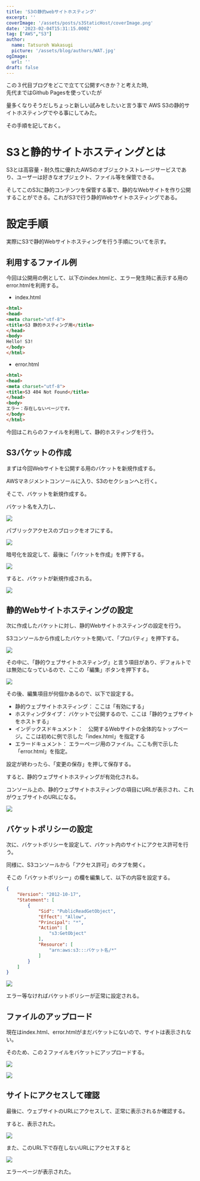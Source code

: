 ```yaml
---
title: 'S3の静的webサイトホスティング'
excerpt: ''
coverImage: '/assets/posts/s3StaticHost/coverImage.png'
date: '2023-02-04T15:31:15.000Z'
tag: ["AWS","S3"]
author:
  name: Tatsuroh Wakasugi
  picture: '/assets/blog/authors/WAT.jpg'
ogImage:
  url: ''
draft: false
---
```


この３代目ブログをどこで立てて公開すべきか？と考えた時,  
先代まではGithub Pagesを使っていたが

量多くなりそうだしちょっと新しい試みをしたいと言う事で
AWS S3の静的サイトホスティングでやる事にしてみた。

その手順を記しておく。

# S3と静的サイトホスティングとは

S3とは高容量・耐久性に優れたAWSのオブジェクトストレージサービスであり、ユーザーは好きなオブジェクト、ファイル等を保管できる。

そしてこのS3に静的コンテンツを保管する事で、静的なWebサイトを作り公開することができる。これがS3で行う静的Webサイトホスティングである。

# 設定手順

実際にS3で静的Webサイトホスティングを行う手順についてを示す。

## 利用するファイル例

今回は公開用の例として、以下のindex.htmlと、エラー発生時に表示する用のerror.htmlを利用する。


- index.html

```html
<html>
<head>
<meta charset="utf-8">
<title>S3 静的ホスティング用</title>
</head>
<body>
Hello! S3!
</body>
</html>
```


- error.html

```html
<html>
<head>
<meta charset="utf-8">
<title>S3 404 Not Found</title>
</head>
<body>
エラー：存在しないページです。
</body>
</html>
```

今回はこれらのファイルを利用して、静的ホスティングを行う。


## S3バケットの作成

まずは今回Webサイトを公開する用のバケットを新規作成する。

AWSマネジメントコンソールに入り、S3のセクションへと行く。

そこで、バケットを新規作成する。

バケット名を入力し、

![](/assets/posts/s3StaticHost/s3_001.png)

パブリックアクセスのブロックをオフにする。

![](/assets/posts/s3StaticHost/s3_002.png)

暗号化を設定して、最後に「バケットを作成」を押下する。

![](/assets/posts/s3StaticHost/s3_003.png)

すると、バケットが新規作成される。

![](/assets/posts/s3StaticHost/s3_004.png)

## 静的Webサイトホスティングの設定

次に作成したバケットに対し、静的Webサイトホスティングの設定を行う。

S3コンソールから作成したバケットを開いて、「プロパティ」を押下する。

![](/assets/posts/s3StaticHost/s3_005.png)

その中に、「静的ウェブサイトホスティング」と言う項目があり、デフォルトでは無効になっているので、ここの「編集」ボタンを押下する。

![](/assets/posts/s3StaticHost/s3_006.png)

その後、編集項目が何個かあるので、以下で設定する。

- 静的ウェブサイトホスティング：  ここは「有効にする」
- ホスティングタイプ：  バケットで公開するので、ここは「静的ウェブサイトをホストする」
- インデックスドキュメント：　公開するWebサイトの全体的なトップページ。ここは初めに例で示した「index.html」を指定する
- エラードキュメント：  エラーページ用のファイル。ここも例で示した「error.html」を指定。

設定が終わったら、「変更の保存」を押して保存する。

すると、静的ウェブサイトホスティングが有効化される。

コンソール上の、静的ウェブサイトホスティングの項目にURLが表示され、これがウェブサイトのURLになる。

![](/assets/posts/s3StaticHost/s3_007.png)

## バケットポリシーの設定

次に、バケットポリシーを設定して、バケット内のサイトにアクセス許可を行う。

同様に、S3コンソールから「アクセス許可」のタブを開く。

そこの「バケットポリシー」の欄を編集して、以下の内容を設定する。

```json
{
    "Version": "2012-10-17",
    "Statement": [
        {
            "Sid": "PublicReadGetObject",
            "Effect": "Allow",
            "Principal": "*",
            "Action": [
                "s3:GetObject"
            ],
            "Resource": [
                "arn:aws:s3:::バケット名/*"
            ]
        }
    ]
}
```

![](/assets/posts/s3StaticHost/s3_010.png)

エラー等なければバケットポリシーが正常に設定される。

## ファイルのアップロード

現在はindex.html、error.htmlがまだバケットにないので、サイトは表示されない。

そのため、この２ファイルをバケットにアップロードする。

![](/assets/posts/s3StaticHost/s3_008.png)

![](/assets/posts/s3StaticHost/s3_009.png)

## サイトにアクセスして確認

最後に、ウェブサイトのURLにアクセスして、正常に表示されるか確認する。

すると、表示された。

![](/assets/posts/s3StaticHost/s3_011.png)

また、このURL下で存在しないURLにアクセスすると

![](/assets/posts/s3StaticHost/s3_012.png)

エラーページが表示された。

